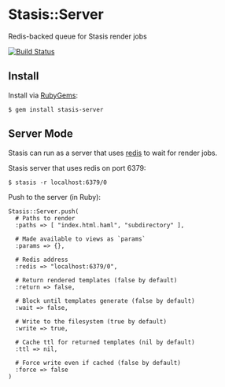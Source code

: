 Stasis::Server
==============

Redis-backed queue for Stasis render jobs

[![Build Status](https://secure.travis-ci.org/winton/stasis-server.png)](http://travis-ci.org/winton/stasis-server)

Install
-------

Install via [RubyGems](http://rubygems.org/pages/download):

<!-- language:console -->

    $ gem install stasis-server

Server Mode
-----------

Stasis can run as a server that uses [redis](http://redis.io) to wait for render jobs.

Stasis server that uses redis on port 6379:

    $ stasis -r localhost:6379/0

Push to the server (in Ruby):

    Stasis::Server.push(
      # Paths to render
      :paths => [ "index.html.haml", "subdirectory" ],

      # Made available to views as `params`
      :params => {},

      # Redis address
      :redis => "localhost:6379/0",

      # Return rendered templates (false by default)
      :return => false,

      # Block until templates generate (false by default)
      :wait => false,

      # Write to the filesystem (true by default)
      :write => true,

      # Cache ttl for returned templates (nil by default)
      :ttl => nil,

      # Force write even if cached (false by default)
      :force => false
    )
